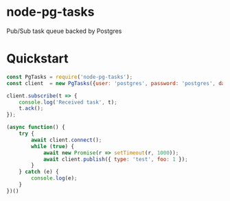 # node-pg-tasks
Pub/Sub task queue backed by Postgres
# Quickstart
```Javascript
const PgTasks = require('node-pg-tasks');
const client  = new PgTasks({user: 'postgres', password: 'postgres', database: 'testdb'})

client.subscribe(t => {
    console.log('Received task', t);
    t.ack();
});

(async function() {
    try {
        await client.connect();
        while (true) {
            await new Promise(r => setTimeout(r, 1000));
            await client.publish({ type: 'test', foo: 1 });
        }
    } catch (e) {
        console.log(e);
    }
})()
```
